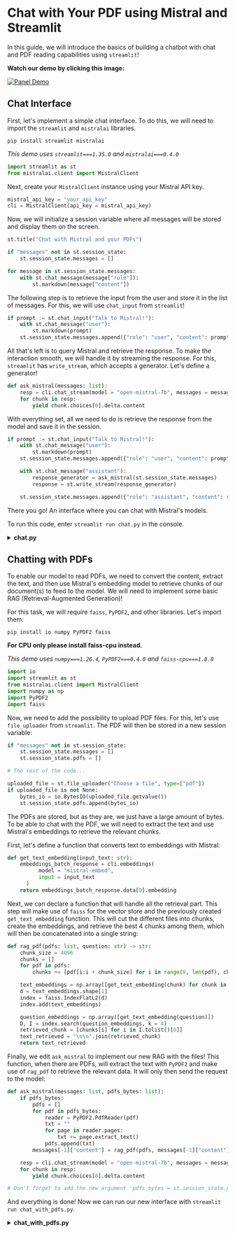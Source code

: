 # Chat with Your PDF using Mistral and Streamlit

In this guide, we will introduce the basics of building a chatbot with chat and PDF reading capabilities using `streamlit`!

**Watch our demo by clicking this image:**

[![Panel Demo](https://img.youtube.com/vi/VGSAA-d_Sqo/0.jpg)](https://www.youtube.com/watch?v=VGSAA-d_Sqo)

## Chat Interface

First, let's implement a simple chat interface. To do this, we will need to import the `streamlit` and `mistralai` libraries.

```shell
pip install streamlit mistralai
```

*This demo uses `streamlit===1.35.0` and `mistralai===0.4.0`*

```py
import streamlit as st
from mistralai.client import MistralClient
```

Next, create your `MistralClient` instance using your Mistral API key.

```py
mistral_api_key = "your_api_key"
cli = MistralClient(api_key = mistral_api_key)
```

Now, we will initialize a session variable where all messages will be stored and display them on the screen.

```py
st.title("Chat with Mistral and your PDFs")

if "messages" not in st.session_state:
    st.session_state.messages = []

for message in st.session_state.messages:
    with st.chat_message(message["role"]):
        st.markdown(message["content"])
```

The following step is to retrieve the input from the user and store it in the list of messages. For this, we will use `chat_input` from `streamlit`!

```py
if prompt := st.chat_input("Talk to Mistral!"):
    with st.chat_message("user"):
        st.markdown(prompt)
    st.session_state.messages.append({"role": "user", "content": prompt})
```

All that's left is to query Mistral and retrieve the response. To make the interaction smooth, we will handle it by streaming the response. For this, `streamlit` has `write_stream`, which accepts a generator. Let's define a generator!

```py
def ask_mistral(messages: list):
    resp = cli.chat_stream(model = "open-mistral-7b", messages = messages, max_tokens = 1024)
    for chunk in resp:
        yield chunk.choices[0].delta.content
```

With everything set, all we need to do is retrieve the response from the model and save it in the session.

```py
if prompt := st.chat_input("Talk to Mistral!"):
    with st.chat_message("user"):
        st.markdown(prompt)
    st.session_state.messages.append({"role": "user", "content": prompt})

    with st.chat_message("assistant"):
        response_generator = ask_mistral(st.session_state.messages)
        response = st.write_stream(response_generator)

    st.session_state.messages.append({"role": "assistant", "content": response})
```

There you go! An interface where you can chat with Mistral's models.

To run this code, enter `streamlit run chat.py` in the console.

<details>
<summary><b>chat.py</b></summary>

```py
import streamlit as st
from mistralai.client import MistralClient

mistral_api_key = "your_api_key"
cli = MistralClient(api_key=mistral_api_key)

st.title("Chat with Mistral")

if "messages" not in st.session_state:
    st.session_state.messages = []

for message in st.session_state.messages:
    with st.chat_message(message["role"]):
        st.markdown(message["content"])

def ask_mistral(messages: list):
    resp = cli.chat_stream(model = "open-mistral-7b", messages = messages, max_tokens = 1024)
    for chunk in resp:
        yield chunk.choices[0].delta.content

if prompt := st.chat_input("Talk to Mistral!"):
    with st.chat_message("user"):
        st.markdown(prompt)
    st.session_state.messages.append({"role": "user", "content": prompt})

    with st.chat_message("assistant"):
        response_generator = ask_mistral(st.session_state.messages)
        response = st.write_stream(response_generator)

    st.session_state.messages.append({"role": "assistant", "content": response})
```

</details>

## Chatting with PDFs

To enable our model to read PDFs, we need to convert the content, extract the text, and then use Mistral's embedding model to retrieve chunks of our document(s) to feed to the model. We will need to implement some basic RAG (Retrieval-Augmented Generation)!

For this task, we will require `faiss`, `PyPDF2`, and other libraries. Let's import them:

```shell
pip install io numpy PyPDF2 faiss
```

**For CPU only please install faiss-cpu instead.**

*This demo uses `numpy===1.26.4`, `PyPDF2===0.4.0` and `faiss-cpu===1.8.0`*

```py
import io
import streamlit as st
from mistralai.client import MistralClient
import numpy as np
import PyPDF2
import faiss
```

Now, we need to add the possibility to upload PDF files. For this, let's use `file_uploader` from `streamlit`. The PDF will then be stored in a new session variable:

```py
if "messages" not in st.session_state:
    st.session_state.messages = []
    st.session_state.pdfs = []

# The rest of the code...

uploaded_file = st.file_uploader("Choose a file", type=["pdf"])
if uploaded_file is not None:
    bytes_io = io.BytesIO(uploaded_file.getvalue())
    st.session_state.pdfs.append(bytes_io)
```

The PDFs are stored, but as they are, we just have a large amount of bytes. To be able to chat with the PDF, we will need to extract the text and use Mistral's embeddings to retrieve the relevant chunks.

First, let's define a function that converts text to embeddings with Mistral:

```py
def get_text_embedding(input_text: str):
    embeddings_batch_response = cli.embeddings(
          model = "mistral-embed",
          input = input_text
      )
    return embeddings_batch_response.data[0].embedding
```

Next, we can declare a function that will handle all the retrieval part. This step will make use of `faiss` for the vector store and the previously created `get_text_embedding` function. This will cut the different files into chunks, create the embeddings, and retrieve the best 4 chunks among them, which will then be concatenated into a single string:

```py
def rag_pdf(pdfs: list, question: str) -> str:
    chunk_size = 4096
    chunks = []
    for pdf in pdfs:
        chunks += [pdf[i:i + chunk_size] for i in range(0, len(pdf), chunk_size)]

    text_embeddings = np.array([get_text_embedding(chunk) for chunk in chunks])
    d = text_embeddings.shape[1]
    index = faiss.IndexFlatL2(d)
    index.add(text_embeddings)

    question_embeddings = np.array([get_text_embedding(question)])
    D, I = index.search(question_embeddings, k = 4)
    retrieved_chunk = [chunks[i] for i in I.tolist()[0]]
    text_retrieved = "\n\n".join(retrieved_chunk)
    return text_retrieved
```

Finally, we edit `ask_mistral` to implement our new RAG with the files! This function, when there are PDFs, will extract the text with `PyPDF2` and make use of `rag_pdf` to retrieve the relevant data. It will only then send the request to the model:

```py
def ask_mistral(messages: list, pdfs_bytes: list):
    if pdfs_bytes:
        pdfs = []
        for pdf in pdfs_bytes:
            reader = PyPDF2.PdfReader(pdf)
            txt = ""
            for page in reader.pages:
                txt += page.extract_text()
            pdfs.append(txt)
        messages[-1]["content"] = rag_pdf(pdfs, messages[-1]["content"]) + "\n\n" + messages[-1]["content"]

    resp = cli.chat_stream(model = "open-mistral-7b", messages = messages, max_tokens = 1024)
    for chunk in resp:
        yield chunk.choices[0].delta.content

# Don't forget to add the new argument 'pdfs_bytes = st.session_state.pdfs' when you call this function.
```

And everything is done! Now we can run our new interface with `streamlit run chat_with_pdfs.py`.

<details>
<summary><b>chat_with_pdfs.py</b></summary>

```py
import io
import streamlit as st
from mistralai.client import MistralClient
import numpy as np
import PyPDF2
import faiss

mistral_api_key = "your_api_key"
cli = MistralClient(api_key = mistral_api_key)

def get_text_embedding(input: str):
    embeddings_batch_response = cli.embeddings(
          model="mistral-embed",
          input=input
      )
    return embeddings_batch_response.data[0].embedding

def rag_pdf(pdfs: list, question: str) -> str:
    chunk_size = 4096
    chunks = []
    for pdf in pdfs:
        chunks += [pdf[i:i + chunk_size] for i in range(0, len(pdf), chunk_size)]

    text_embeddings = np.array([get_text_embedding(chunk) for chunk in chunks])
    d = text_embeddings.shape[1]
    index = faiss.IndexFlatL2(d)
    index.add(text_embeddings)

    question_embeddings = np.array([get_text_embedding(question)])
    D, I = index.search(question_embeddings, k = 4)
    retrieved_chunk = [chunks[i] for i in I.tolist()[0]]
    text_retrieved = "\n\n".join(retrieved_chunk)
    return text_retrieved

st.title("Chat with Mistral")

if "messages" not in st.session_state:
    st.session_state.messages = []
    st.session_state.pdfs = []

for message in st.session_state.messages:
    with st.chat_message(message["role"]):
        st.markdown(message["content"])

def ask_mistral(messages: list, pdfs_bytes: list):
    if pdfs_bytes:
        pdfs = []
        for pdf in pdfs_bytes:
            reader = PyPDF2.PdfReader(pdf)
            txt = ""
            for page in reader.pages:
                txt += page.extract_text()
            pdfs.append(txt)
        messages[-1]["content"] = rag_pdf(pdfs, messages[-1]["content"]) + "\n\n" + messages[-1]["content"]
        
    resp = cli.chat_stream(model="open-mistral-7b", messages = messages, max_tokens = 1024)
    for chunk in resp:
        yield chunk.choices[0].delta.content

if prompt := st.chat_input("Talk to Mistral!"):
    with st.chat_message("user"):
        st.markdown(prompt)
    st.session_state.messages.append({"role": "user", "content": prompt})

    with st.chat_message("assistant"):
        response_generator = ask_mistral(st.session_state.messages, st.session_state.pdfs)
        response = st.write_stream(response_generator)

    st.session_state.messages.append({"role": "assistant", "content": response})

uploaded_file = st.file_uploader("Choose a file", type = ["pdf"])
if uploaded_file is not None:
    bytes_io = io.BytesIO(uploaded_file.getvalue())
    st.session_state.pdfs.append(bytes_io)
```

</details>